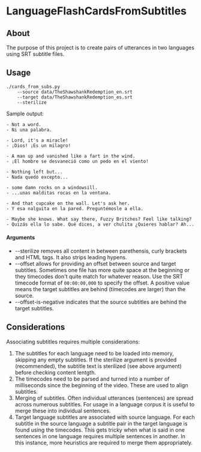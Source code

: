 # LanguageFlashCardsFromSubtitles
 
## About
The purpose of this project is to create pairs of utterances in two languages using SRT subtitle files.


## Usage
```
./cards_from_subs.py 
    --source data/TheShawshankRedemption_en.srt 
    --target data/TheShawshankRedemption_es.srt 
    --sterilize
```

Sample output:
```
- Not a word.
- Ni una palabra.

- Lord, it's a miracle!
- ¡Dios! ¡Es un milagro!

- A man up and vanished like a fart in the wind.
- ¡El hombre se desvaneció como un pedo en el viento!

- Nothing left but...
- Nada quedó excepto...

- some damn rocks on a windowsill.
- ...unas malditas rocas en la ventana.

- And that cupcake on the wall. Let's ask her.
- Y esa nalguita en la pared. Preguntémosle a ella.

- Maybe she knows. What say there, Fuzzy Britches? Feel like talking?
- Quizás ella lo sabe. Qué dices, a ver chulita ¿Quieres hablar? Ah...
```

#### Arguments
- --sterilize removes all content in between parethensis, curly brackets and HTML tags. It also strips leading hypens.
- --offset allows for providing an offset between source and target subtitles. Sometimes one file has more quite space at the beginning or they timecodes don't quite match for whatever reason. Use the SRT timecode format of `00:00:00,000` to specify the offset. A positive value means the target subtitles are behind (timecodes are larger) than the source.
- --offset-is-negative indicates that the source subtitles are behind the target subtitles.

## Considerations
Associating subtitles requires multiple considerations:
1. The subtitles for each language need to be loaded into memory, skipping any empty subtitles. If the sterilize argument is provided (recommended), the subtitle text is sterilized (see above argument) before checking content lentgth.
2. The timecodes need to be parsed and turned into a number of milliseconds since the beginning of the video. These are used to align subtitles.
3. Merging of subtitles. Often individual utterances (sentences) are spread across numerous subtitles. For usage in a language corpus it is useful to merge these into individual sentences.
3. Target language subtitles are associated with source language. For each subtitle in the source language a subtitle pair in the target language is found using the timecodes. This gets tricky when what is said in one sentences in one language requires multiple sentences in another. In this instance, more heuristics are required to merge them appropriately.
